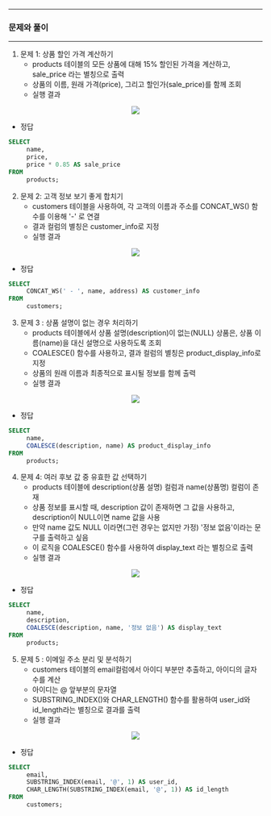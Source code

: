 -----
### 문제와 풀이
-----
1. 문제 1: 상품 할인 가격 계산하기
   - products 테이블의 모든 상품에 대해 15% 할인된 가격을 계산하고, sale_price 라는 별칭으로 출력
   - 상품의 이름, 원래 가격(price), 그리고 할인가(sale_price)를 함께 조회
   - 실행 결과
<div align="center">
<img src="https://github.com/user-attachments/assets/75dc7e28-f515-4df7-a604-13711c7d76b2"">
</div>

   - 정답
```sql
SELECT
     name,
     price,
     price * 0.85 AS sale_price
FROM
     products;
```

2. 문제 2: 고객 정보 보기 좋게 합치기
   - customers 테이블을 사용하여, 각 고객의 이름과 주소를 CONCAT_WS() 함수를 이용해 '-' 로 연결
   - 결과 컬럼의 별칭은 customer_info로 지정
   - 실행 결과
<div align="center">
<img src="https://github.com/user-attachments/assets/3bf7ad66-c0dd-44bd-9530-25e31f3db657">
</div>

   - 정답
```sql
SELECT
     CONCAT_WS(' - ', name, address) AS customer_info
FROM
     customers;
```

3. 문제 3 : 상품 설명이 없는 경우 처리하기
   - products 테이블에서 상품 설명(description)이 없는(NULL) 상품은, 상품 이름(name)을 대신 설명으로 사용하도록 조회
   - COALESCE() 함수를 사용하고, 결과 컬럼의 별칭은 product_display_info로 지정
   - 상품의 원래 이름과 최종적으로 표시될 정보를 함께 출력
   - 실행 결과
<div align="center">
<img src="https://github.com/user-attachments/assets/0264680a-8022-4d47-abef-6533a285d4ce">
</div>

   - 정답
```sql
SELECT
     name,
     COALESCE(description, name) AS product_display_info
FROM
     products;
```

4. 문제 4: 여러 후보 값 중 유효한 값 선택하기
   - products 테이블에 description(상품 설명) 컬럼과 name(상품명) 컬럼이 존재
   - 상품 정보를 표시할 때, description 값이 존재하면 그 값을 사용하고, description이 NULL이면 name 값을 사용
   - 만약 name 값도 NULL 이라면(그런 경우는 없지만 가정) '정보 없음'이라는 문구를 출력하고 싶음
   - 이 로직을 COALESCE() 함수를 사용하여 display_text 라는 별칭으로 출력
   - 실행 결과
<div align="center">
<img src="https://github.com/user-attachments/assets/83f8c68d-29c3-4414-9be8-c5342f2d592d">
</div>

   - 정답
```sql
SELECT
     name,
     description,
     COALESCE(description, name, '정보 없음') AS display_text
FROM
     products;
```

5. 문제 5 : 이메일 주소 분리 및 분석하기
   - customers 테이블의 email컬럼에서 아이디 부분만 추출하고, 아이디의 글자 수를 계산
   - 아이디는 @ 앞부분의 문자열
   - SUBSTRING_INDEX()와 CHAR_LENGTH() 함수를 활용하여 user_id와 id_length라는 별칭으로 결과를 출력
   - 실행 결과
<div align="center">
<img src="https://github.com/user-attachments/assets/c317bf54-efaa-4b07-9402-b3d8fdfc1047">
</div>

   - 정답
```sql
SELECT
     email,
     SUBSTRING_INDEX(email, '@', 1) AS user_id,
     CHAR_LENGTH(SUBSTRING_INDEX(email, '@', 1)) AS id_length
FROM
     customers;
```

